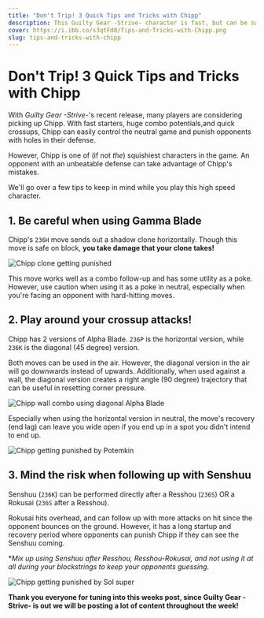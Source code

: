 ```yaml
---
title: "Don't Trip! 3 Quick Tips and Tricks with Chipp"
description: This Guilty Gear -Strive- character is fast, but can be swatted away like a fly.
cover: https://i.ibb.co/s3qtFd0/Tips-and-Tricks-with-Chipp.png
slug: tips-and-tricks-with-chipp
---
```


# Don't Trip! 3 Quick Tips and Tricks with Chipp

With *Guilty Gear -Strive-*'s recent release, many players are considering picking up Chipp. With fast starters, huge combo potentials,and quick crossups, Chipp can easily control the neutral game and punish opponents with holes in their defense.

However, Chipp is one of (if not *the*) squishiest characters in the game. An opponent with an unbeatable defense can take advantage of Chipp's mistakes.

We'll go over a few tips to keep in mind while you play this high speed character.

## 1. Be careful when using Gamma Blade

Chipp's `236H` move sends out a shadow clone horizontally. Though this move is safe on block, **you take damage that your clone takes!**

![Chipp clone getting punished](https://i.ibb.co/qRygcxL/ezgif-com-gif-maker-4.gif)

This move works well as a combo follow-up and has some utility as a poke. However, use caution when using it as a poke in neutral, especially when you're facing an opponent with hard-hitting moves.

## 2. Play around your crossup attacks!

Chipp has 2 versions of Alpha Blade. `236P` is the horizontal version, while `236K` is the diagonal (45 degree) version.

Both moves can be used in the air. However, the diagonal version in the air will go downwards instead of upwards. Additionally, when used against a wall, the diagonal version creates a right angle (90 degree) trajectory that can be useful in resetting corner pressure.

![Chipp wall combo using diagonal Alpha Blade](https://i.ibb.co/1XmGbFL/ezgif-com-gif-maker-5.gif)

Especially when using the horizontal version in neutral, the move's recovery (end lag) can leave you wide open if you end up in a spot you didn't intend to end up. 

![Chipp getting punished by Potemkin](https://i.ibb.co/gMvGF8S/ezgif-com-gif-maker-3.gif)

## 3. Mind the risk when following up with Senshuu

Senshuu (`236K`) can be performed directly after a Resshou (`236S`) OR a Rokusai (`236S` after a Resshou).

Rokusai hits overhead, and can follow up with more attacks on hit since the opponent bounces on the ground. However, it has a long startup and recovery period where opponents can punish Chipp if they can see the Senshuu coming.

**Mix up using Senshuu after Resshou, Resshou-Rokusai, and not using it at all during your blockstrings to keep your opponents guessing.*

![Chipp getting punished by Sol super](https://i.ibb.co/K6NtW3j/ezgif-com-gif-maker-6.gif)

**Thank you everyone for tuning into this weeks post, since Guilty Gear -Strive- is out we will be posting a lot of content throughout the week!**